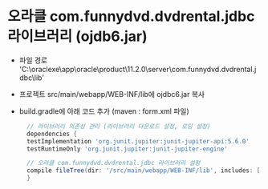 
# 오라클 com.funnydvd.dvdrental.jdbc 라이브러리 (ojdb6.jar)
- 파일 경로 'C:\oraclexe\app\oracle\product\11.2.0\server\com.funnydvd.dvdrental.jdbc\lib'
- 프로젝트 src/main/webapp/WEB-INF/lib에 ojdbc6.jar 복사
- build.gradle에 아래 코드 추가
  (maven : form.xml 파일)
  
  ```groovy
    // 라이브러리 의존성 관리 (라이브러리 다운로드 설정, 로딩 설정)
    dependencies {
    testImplementation 'org.junit.jupiter:junit-jupiter-api:5.6.0'
    testRuntimeOnly 'org.junit.jupiter:junit-jupiter-engine'
  
    // 오라클 com.funnydvd.dvdrental.jdbc 라이브러리 설정
    compile fileTree(dir: '/src/main/webapp/WEB-INF/lib', includes: ['*.jar'])
    }
  ```